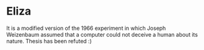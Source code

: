 # Eliza
It is a modified version of the 1966 experiment in which Joseph Weizenbaum assumed that a computer could not deceive a human about its nature. Thesis has been refuted :)
